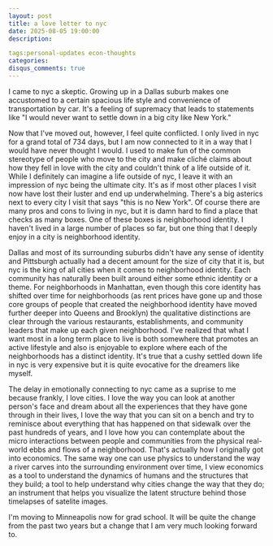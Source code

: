 ```yaml
---
layout: post
title: a love letter to nyc
date: 2025-08-05 19:00:00
description: 

tags:personal-updates econ-thoughts
categories:
disqus_comments: true
---
```

I came to nyc a skeptic. Growing up in a Dallas suburb makes one accustomed to a certain spacious life style and convenience of transportation by car. It's a feeling of supremacy that leads to statements like "I would never want to settle down in a big city like New York."

Now that I've moved out, however, I feel quite conflicted. I only lived in nyc for a grand total of 734 days, but I am now connected to it in a way that I would have never thought I would. I used to make fun of the common stereotype of people who move to the city and make cliché claims about how they fell in love with the city and couldn't think of a life outside of it. While I definitely can imagine a life outside of nyc, I leave it with an impression of nyc being the ultimate city. It's as if most other places I visit now have lost their luster and end up underwhelming. There's a big asterics next to every city I visit that says "this is no New York". Of course there are many pros and cons to living in nyc, but it is damn hard to find a place that checks as many boxes. One of these boxes is neighborhood identity. I haven't lived in a large number of places so far, but one thing that I deeply enjoy in a city is neighborhood identity.

Dallas and most of its surrounding suburbs didn't have any sense of identity and Pittsburgh actually had a decent amount for the size of city that it is, but nyc is the king of all cities when it comes to neighborhood identity. Each community has naturally been built around either some ethnic identity or a theme. For neighborhoods in Manhattan, even though this core identity has shifted over time for neighborhoods (as rent prices have gone up and those core groups of people that created the neighborhood identity have moved further deeper into Queens and Brooklyn) the qualitative distinctions are clear through the various restaurants, establishments, and community leaders that make up each given neighborhood. I've realized that what I want most in a long term place to live is both somewhere that promotes an active lifestyle and also is enjoyable to explore where each of the neighborhoods has a distinct identity. It's true that a cushy settled down life in nyc is very expensive but it is quite evocative for the dreamers like myself.

The delay in emotionally connecting to nyc came as a suprise to me because frankly, I love cities. I love the way you can look at another person's face and dream about all the experiences that they have gone through in their lives, I love the way that you can sit on a bench and try to reminisce about everything that has happened on that sidewalk over the past hundreds of years, and I love how you can contemplate about the micro interactions between people and communities from the physical real-world ebbs and flows of a neighborhood. That's actually how I originally got into economics. The same way one can use physics to understand the way a river carves into the surrounding environment over time, I view economics as a tool to understand the dynamics of humans and the structures that they build; a tool to help understand why cities change the way that they do; an instrument that helps you visualize the latent structure behind those timelapses of satelite images.

I'm moving to Minneapolis now for grad school. It will be quite the change from the past two years but a change that I am very much looking forward to.
